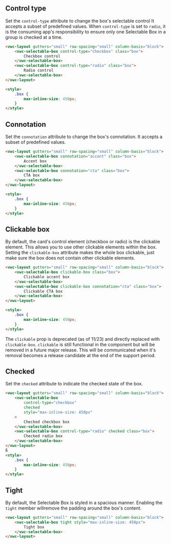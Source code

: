 ## Control type

Set the `control-type` attribute to change the box's selectable control
It accepts a subset of predefined values.
When `control-type` is set to `radio`, it is the consuming app's responsibility to ensure only one Selectable Box in a group is checked at a time.

```html preview
<vwc-layout gutters="small" row-spacing="small" column-basis="block">
	<vwc-selectable-box control-type="checkbox" class="box">
		Checkbox control
	</vwc-selectable-box>
	<vwc-selectable-box control-type="radio" class="box">
		Radio control
	</vwc-selectable-box>
</vwc-layout>

<style>
	.box {
		max-inline-size: 450px;
	}
</style>
```

## Connotation

Set the `connotation` attribute to change the box's connotation.
It accepts a subset of predefined values.

```html preview
<vwc-layout gutters="small" row-spacing="small" column-basis="block">
	<vwc-selectable-box connotation="accent" class="box">
		Accent box
	</vwc-selectable-box>
	<vwc-selectable-box connotation="cta" class="box">
		CTA box
	</vwc-selectable-box>
</vwc-layout>

<style>
	.box {
		max-inline-size: 450px;
	}
</style>
```

## Clickable box

By default, the card's control element (checkbox or radio) is the clickable element. This allows you to use other clickable elements within the box.
Setting the `clickable-box` attribute makes the whole box clickable, just make sure the box does not contain other clickable elements.

```html preview
<vwc-layout gutters="small" row-spacing="small" column-basis="block">
	<vwc-selectable-box clickable-box class="box">
		Clickable accent box
	</vwc-selectable-box>
	<vwc-selectable-box clickable-box connotation="cta" class="box">
		Clickable CTA box
	</vwc-selectable-box>
</vwc-layout>

<style>
	.box {
		max-inline-size: 450px;
	}
</style>
```

<vwc-note connotation="warning" icon="warning-line" headline="Deprecated Prop">

The `clickable` prop is deprecated (as of 11/23) and directly replaced with `clickable-box`. `clickable` is still functional in the component but will be removed in a future major release. This will be communicated when it's removal becomes a release candidate at the end of the support period.

</vwc-note>

## Checked

Set the `checked` attribute to indicate the checked state of the box.

```html preview
<vwc-layout gutters="small" row-spacing="small" column-basis="block">
	<vwc-selectable-box
		control-type="checkbox"
		checked
		style="max-inline-size: 450px"
	>
		Checked checkbox box
	</vwc-selectable-box>
	<vwc-selectable-box control-type="radio" checked class="box">
		Checked radio box
	</vwc-selectable-box>
</vwc-layout>
ß
<style>
	.box {
		max-inline-size: 450px;
	}
</style>
```

## Tight

By default, the Selectable Box is styled in a spacious manner. Enabling the `tight` member willremove the padding around the box's content.

```html preview
<vwc-layout gutters="small" row-spacing="small" column-basis="block">
	<vwc-selectable-box tight style="max-inline-size: 450px">
		Tight box
	</vwc-selectable-box>
</vwc-layout>
```
